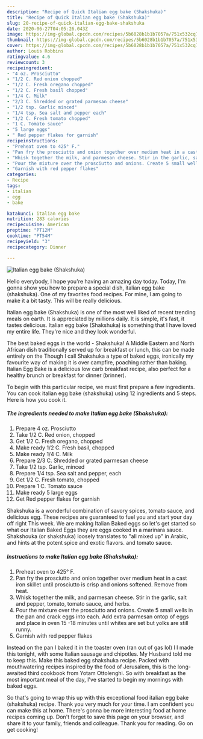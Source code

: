 ```yaml
---
description: "Recipe of Quick Italian egg bake (Shakshuka)"
title: "Recipe of Quick Italian egg bake (Shakshuka)"
slug: 20-recipe-of-quick-italian-egg-bake-shakshuka
date: 2020-06-27T04:05:26.043Z
image: https://img-global.cpcdn.com/recipes/5b6028b1b1b7057a/751x532cq70/italian-egg-bake-shakshuka-recipe-main-photo.jpg
thumbnail: https://img-global.cpcdn.com/recipes/5b6028b1b1b7057a/751x532cq70/italian-egg-bake-shakshuka-recipe-main-photo.jpg
cover: https://img-global.cpcdn.com/recipes/5b6028b1b1b7057a/751x532cq70/italian-egg-bake-shakshuka-recipe-main-photo.jpg
author: Louis Robbins
ratingvalue: 4.6
reviewcount: 3
recipeingredient:
- "4 oz. Prosciutto"
- "1/2 C. Red onion chopped"
- "1/2 C. Fresh oregano chopped"
- "1/2 C. Fresh basil chopped"
- "1/4 C. Milk"
- "2/3 C. Shredded or grated parmesan cheese"
- "1/2 tsp. Garlic minced"
- "1/4 tsp. Sea salt and pepper each"
- "1/2 C. Fresh tomato chopped"
- "1 C. Tomato sauce"
- "5 large eggs"
- " Red pepper flakes for garnish"
recipeinstructions:
- "Preheat oven to 425° F."
- "Pan fry the prosciutto and onion together over medium heat in a cast iron skillet until prosciutto is crisp and onions softened. Remove from heat."
- "Whisk together the milk, and parmesan cheese. Stir in the garlic, salt and pepper, tomato, tomato sauce, and herbs."
- "Pour the mixture over the prosciutto and onions. Create 5 small wells in the pan and crack eggs into each. Add extra parmesan ontop of eggs and place in oven 15 -18 minutes until whites are set but yolks are still runny."
- "Garnish with red pepper flakes"
categories:
- Recipe
tags:
- italian
- egg
- bake

katakunci: italian egg bake 
nutrition: 283 calories
recipecuisine: American
preptime: "PT12M"
cooktime: "PT54M"
recipeyield: "3"
recipecategory: Dinner

---
```



![Italian egg bake (Shakshuka)](https://img-global.cpcdn.com/recipes/5b6028b1b1b7057a/751x532cq70/italian-egg-bake-shakshuka-recipe-main-photo.jpg)

Hello everybody, I hope you're having an amazing day today. Today, I'm gonna show you how to prepare a special dish, italian egg bake (shakshuka). One of my favorites food recipes. For mine, I am going to make it a bit tasty. This will be really delicious.

Italian egg bake (Shakshuka) is one of the most well liked of recent trending meals on earth. It is appreciated by millions daily. It is simple, it's fast, it tastes delicious. Italian egg bake (Shakshuka) is something that I have loved my entire life. They're nice and they look wonderful.

The best baked eggs in the world - Shakshuka! A Middle Eastern and North African dish traditionally served up for breakfast or lunch, this can be made entirely on the Though I call Shakshuka a type of baked eggs, ironically my favourite way of making it is over campfire, poaching rather than baking. Italian Egg Bake is a delicious low carb breakfast recipe, also perfect for a healthy brunch or breakfast for dinner (brinner).


To begin with this particular recipe, we must first prepare a few ingredients. You can cook italian egg bake (shakshuka) using 12 ingredients and 5 steps. Here is how you cook it.

<!--inarticleads1-->

##### The ingredients needed to make Italian egg bake (Shakshuka):

1. Prepare 4 oz. Prosciutto
1. Take 1/2 C. Red onion, chopped
1. Get 1/2 C. Fresh oregano, chopped
1. Make ready 1/2 C. Fresh basil, chopped
1. Make ready 1/4 C. Milk
1. Prepare 2/3 C. Shredded or grated parmesan cheese
1. Take 1/2 tsp. Garlic, minced
1. Prepare 1/4 tsp. Sea salt and pepper, each
1. Get 1/2 C. Fresh tomato, chopped
1. Prepare 1 C. Tomato sauce
1. Make ready 5 large eggs
1. Get  Red pepper flakes for garnish


Shakshuka is a wonderful combination of savory spices, tomato sauce, and delicious egg. These recipes are guaranteed to fuel you and start your day off right This week. We are making Italian Baked eggs so let&#39;s get started so what our Italian Baked Eggs they are eggs cooked in a marinara sauce. Shakshouka (or shakshuka) loosely translates to &#34;all mixed up&#34; in Arabic, and hints at the potent spice and exotic flavors. and tomato sauce. 

<!--inarticleads2-->

##### Instructions to make Italian egg bake (Shakshuka):

1. Preheat oven to 425° F.
1. Pan fry the prosciutto and onion together over medium heat in a cast iron skillet until prosciutto is crisp and onions softened. Remove from heat.
1. Whisk together the milk, and parmesan cheese. Stir in the garlic, salt and pepper, tomato, tomato sauce, and herbs.
1. Pour the mixture over the prosciutto and onions. Create 5 small wells in the pan and crack eggs into each. Add extra parmesan ontop of eggs and place in oven 15 -18 minutes until whites are set but yolks are still runny.
1. Garnish with red pepper flakes


Instead on the pan I baked it in the toaster oven (ran out of gas lol) I I made this tonight, with some Italian sausage and chipotles. My Husband told me to keep this. Make this baked egg shakshuka recipe. Packed with mouthwatering recipes inspired by the food of Jerusalem, this is the long-awaited third cookbook from Yotam Ottolenghi. So with breakfast as the most important meal of the day, I&#39;ve started to begin my mornings with baked eggs. 

So that's going to wrap this up with this exceptional food italian egg bake (shakshuka) recipe. Thank you very much for your time. I am confident you can make this at home. There's gonna be more interesting food at home recipes coming up. Don't forget to save this page on your browser, and share it to your family, friends and colleague. Thank you for reading. Go on get cooking!
